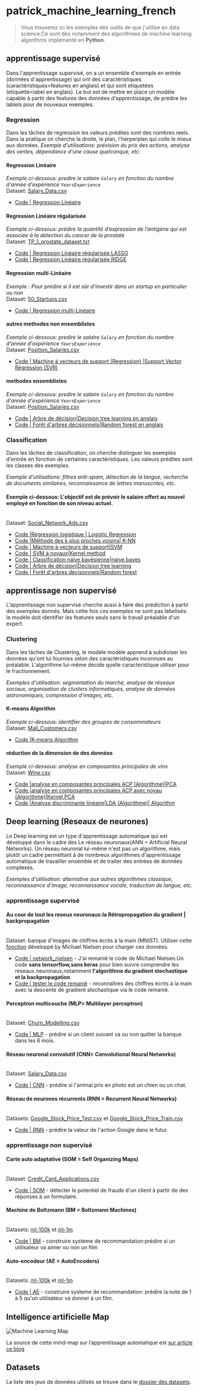 # patrick_machine_learning_french


> Vous trouverez ici les exemples des outils de que j'utilise en data science.Ce sont des notamment des algorithmes de machine learning algorithms implementé en **Python**.


## apprentissage supervisé

Dans l'apprentissage supervisé, on a un ensemble d'exemple en entrée (données d'apprentissage) qui ont des caractéristiques (caractéristiques=features en anglais) et qui sont etiquetées (etiquette=label en anglais).
Le but est de mettre en place un modèle capable à partir des features des données d'apprentissage, de prédire les lablels pour de nouveaux exemples.

### Regression

Dans les tâches de regression les valeurs prédites sont des nombres reels. 
Dans la pratique on cherche la droite, le plan, l'herperplan qui colle le mieux aux données.
_Exemple d'utilisations: prévision du prix des actions, analyse des ventes, dépendance d'une cause quelconque, etc._

####  Regression Linéaire 

_Exemple ci-dessous: predire le salaire `Salary`  en fonction du nombre d'année d'expérience `YearsExperience`_
<br>Dataset: [Salary_Data.csv](dataset/Salary_Data.csv) 
-  [Code | Regression Linéaire](supervised_learning/regression/simple_linear_regression.py) 

####  Regression Linéaire régularisée

_Exemple ci-dessous: prédire la quantité d’expression de l’antigène qui est associée à la détection du cancer de la prostate_
<br>Dataset: [TP_1_prostate_dataset.txt](dataset/TP_1_prostate_dataset.txt) 
-  [Code | Regression Linéaire régularisée LASSO](supervised_learning/regression/Regression_regularized_lasso.py)
-  [Code | Regression Linéaire régularisée RIDGE](supervised_learning/regression/Regression_regularized_ridge.py)

####  Regression multi-Linéaire

_Exemple : Pour prédire si il est sûr d'investir dans un startup en particulier ou non_
<br>Dataset: [50_Startups.csv](dataset/50_Startups.csv) 
-  [Code | Regression multi-Linéaire](supervised_learning/regression/multiple_linear_regression.py)

####  autres methodes non ensemblistes

_Exemple ci-dessous: predire le salaire `Salary`  en fonction du nombre d'année d'expérience `YearsExperience`_
<br>Dataset: [Position_Salaries.csv](dataset/Position_Salaries.csv) 
-  [Code | Machine à vecteurs de support (Regression) |Support Vector Regression (SVR)](supervised_learning/regression/svr.py) 

####  methodes ensemblistes

_Exemple ci-dessous: predire le salaire `Salary`  en fonction du nombre d'année d'expérience `YearsExperience`_
<br>Dataset: [Position_Salaries.csv](dataset/Position_Salaries.csv) 
-  [Code | Arbre de décision|Decision tree learning en anglais](ensemble_learning/boosting/decision_tree_regression.py) 
-  [Code | Forêt d'arbres décisionnels|Random forest en anglais](ensemble_learning/bagging/random_forest_regression.py)

### Classification

Dans les tâches de classification, on cherche distinguer les exemples d'entrée en fonction de certaines caractéristiques.
Les valeurs prédites sont les classes des exemples.

_Exemple d'utilisations: filtres anti-spam, détection de la langue, recherche de documents similaires, reconnaissance de lettres manuscrites, etc._

#### Exemple ci-dessous: L'objectif est de prévoir le salaire offert au nouvel employé en fonction de son niveau actuel.
<br>Dataset: [Social_Network_Ads.csv](dataset/Social_Network_Ads.csv) 

-  [Code |Régression logistique | Logistic Regression](supervised_learning/classification/logistic_regression.py)
-  [Code |Méthode des k plus proches voisins| K-NN ](supervised_learning/classification/knn.py) 
-  [Code | Machine à vecteurs de support|SVM ](supervised_learning/classification/svm.py) 
-  [Code | SVM à noyaux|Kernel method ](supervised_learning/classification/kernel_svm.py) 
-  [Code | Classification naïve bayésienne|naive bayes ](supervised_learning/classification/naive_bayes.py) 
-  [Code | Arbre de décision|Decision tree learning ](ensemble_learning/boosting/decision_tree_classification.py) 
-  [Code | Forêt d'arbres décisionnels|Random forest ](ensemble_learning/bagging/random_forest_classification.py)

## apprentissage non supervisé

L'apprentissage non supervisé cherche aussi à faire des prédiction à partir des exemples donnés.
Mais cette fois ces exemples ne sont pas labelisés: le modèle doit identifier les features seuls sans le travail préalable d'un expert.

### Clustering

Dans les tâches de Clustering, le modèle modèle apprend à subdiviser les données qu'ont lui fournies selon des caractéristiques inconnues au préalable. 
L'algorithme lui-même décide quelle caractéristique utiliser pour le fractionnement.

_Exemples d'utilisation: segmentation du marché, analyse de réseaux sociaux, organisation de clusters informatiques, analyse de données astronomiques, compression d'images, etc._

#### K-means Algorithm

_Exemple ci-dessous: identifier des groupes de consommateurs_
<br>Dataset: [Mall_Customers.csv](dataset/Mall_Customers.csv) 
-  [Code |K-means Algorithm](unsupervised_learning/Clustering/kmeans.py) 

#### réduction de la dimension de des données

_Exemple ci-dessous: analyse en composantes principales de vins_
<br>Dataset: [Wine.csv](dataset/Wine.csv) 

-  [Code |analyse en composantes principales ACP (Algorithme)|PCA ](unsupervised_learning/dimensionality_Reduction/pca.py) 
-  [Code |analyse en composantes principales ACP avec noyau (Algorithme)|Kernel PCA ](unsupervised_learning/dimensionality_Reduction/lda.py) 
-  [Code |Analyse discriminante linéaire|LDA  (Algorithme)| Algorithm](unsupervised_learning/dimensionality_Reduction/kernel_pca.py) 


## Deep learning (Reseaux de neurones)

Le Deep learning est un type d'apprentissage automatique qui est développé dans le cadre des Le réseau neuronaux(ANN = Artificial Neural Networks).
Un réseau neuronal lui-même n'est pas un algorithme, mais plutôt un cadre permettant à de nombreux algorithmes d'apprentissage automatique de travailler ensemble et de traiter des entrées de données complexes.

_Exemples d'utilisation: alternative aux autres algorithmes classique, reconnaissance d'image, reconnaissance vocale, traduction de langue, etc._

### apprentissage supervisé

#### Au cour de tout les reseux neuronaux:la Rétropropagation du gradient | backpropagation
<br>Dataset: banque d'images de chiffres écrits à la main (MNIST). Utiliser cette [fonction](https://github.com/mnielsen/neural-networks-and-deep-learning/blob/master/src/mnist_loader.py) développé by Michael Nielsen pour charger ces données.
-  [Code | network_nielsen](deep_learning/network_nielsen_redesigned.py) - J'ai remanié le code de Michael Nielsen.Un code **sans tensorflow,sans keras** pour bien suivre comprendre les reseaux neuronaux,notamment **l'algorithme du gradient stochastique et la backpropagation**.
-  [Code | tester le code remanié](deep_learning/test_network_nielsen_redesigned.py) - reconnaîtres des chiffres écrits à la main avec la descente de gradient stochastique via le code remanié.

#### Perceptron multicouche (MLP= Multilayer perceptron)
<br>Dataset: [Churn_Modelling.csv](deep_learning/ann.py) 
-  [Code | MLP](deep_learning/ann.py) - prédire si un client suivant va ou non quitter la banque dans les 6 mois.

#### Réseau neuronal convolutif (CNN= Convolutional Neural Networks)
<br>Dataset: [Salary_Data.csv](deep_learning/cnn.py) 
-  [Code | CNN](deep_learning/cnn.py) - prédire si l'animal pris en photo est un chien ou un chat.

#### Réseau de neurones récurrents (RNN = Recurrent Neural Networks)
<br>Datasets: [Google_Stock_Price_Test.csv](dataset/Google_Stock_Price_Test.csv) et [Google_Stock_Price_Train.csv](dataset/Google_Stock_Price_Train.csv) 
-  [Code | RNN](deep_learning/rnn.py) - prédire la valeur de l'action Google dans le futur.

### apprentissage non supervisé

#### Carte auto adaptative (SOM = Self Organizing Maps)
<br>Dataset: [Credit_Card_Applications.csv](supervised_learning/regression/simple_linear_regression.py) 
-  [Code | SOM](deep_learning/som.py) - détecter le potentiel de fraude d'un client à partir de des réponses à un formulaire.


#### Machine de Boltzmann (BM = Boltzmann Machines)
<br>Datasets: [ml-100k](deep_learning/rbm.py) et [ml-1m](supervised_learning/regression/simple_linear_regression.py) 
-  [Code | BM](deep_learning/rbm.py) - construire systeme de recommandation:prédire si un utilisateur va aimer ou non un film

#### Auto-encodeur (AE = AutoEncoders)
<br>Datasets: [ml-100k](supervised_learning/regression/simple_linear_regression.py) et [ml-1m](supervised_learning/regression/simple_linear_regression.py) 
-  [Code | AE](deep_learning/ae.py) - construire systeme de recommandation:  prédire la note de 1 à 5 qu'un utilisateur va donner à un film.



## Intelligence artificielle Map

![Machine Learning Map](machine-learning-map.png)

La source de cette mind-map sur l’apprentissage automatique est [sur article ce blog](https://vas3k.ru/blog/machine_learning/)

## Datasets

La liste des jeux de données utilisés se trouve dans le [dossier des datasets](dataset).
